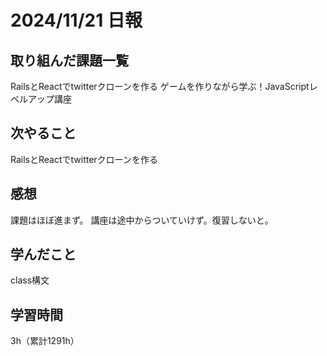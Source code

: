 # 2024/11/21 日報
## 取り組んだ課題一覧
RailsとReactでtwitterクローンを作る
ゲームを作りながら学ぶ！JavaScriptレベルアップ講座

## 次やること
RailsとReactでtwitterクローンを作る

## 感想
課題はほぼ進まず。
講座は途中からついていけず。復習しないと。

## 学んだこと
class構文


## 学習時間
3h（累計1291h）
